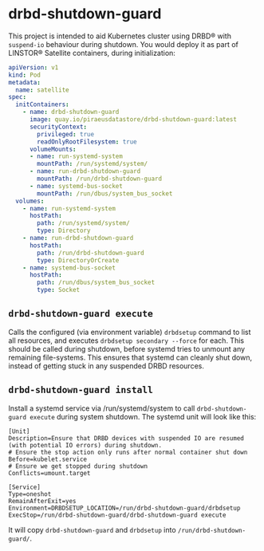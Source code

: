 # drbd-shutdown-guard

This project is intended to aid Kubernetes cluster using DRBD® with `suspend-io` behaviour during shutdown.
You would deploy it as part of LINSTOR® Satellite containers, during initialization:

```yaml
apiVersion: v1
kind: Pod
metadata:
  name: satellite
spec:
  initContainers:
    - name: drbd-shutdown-guard
      image: quay.io/piraeusdatastore/drbd-shutdown-guard:latest
      securityContext:
        privileged: true
        readOnlyRootFilesystem: true
      volumeMounts:
      - name: run-systemd-system
        mountPath: /run/systemd/system/
      - name: run-drbd-shutdown-guard
        mountPath: /run/drbd-shutdown-guard
      - name: systemd-bus-socket
        mountPath: /run/dbus/system_bus_socket
  volumes:
    - name: run-systemd-system
      hostPath:
        path: /run/systemd/system/
        type: Directory
    - name: run-drbd-shutdown-guard
      hostPath:
        path: /run/drbd-shutdown-guard
        type: DirectoryOrCreate
    - name: systemd-bus-socket
      hostPath:
        path: /run/dbus/system_bus_socket
        type: Socket
```

## `drbd-shutdown-guard execute`
Calls the configured (via environment variable) `drbdsetup` command
to list	all resources, and executes `drbdsetup secondary --force` for each.
This should be called during shutdown, before systemd tries to unmount any
remaining file-systems.	This ensures that systemd can cleanly shut down, instead
of getting stuck in any	suspended DRBD resources.

## `drbd-shutdown-guard install`
Install a systemd service via /run/systemd/system to call `drbd-shutdown-guard execute`
during system shutdown. The systemd unit will look like this:

```
[Unit]
Description=Ensure that DRBD devices with suspended IO are resumed (with potential IO errors) during shutdown.
# Ensure the stop action only runs after normal container shut down
Before=kubelet.service
# Ensure we get stopped during shutdown
Conflicts=umount.target

[Service]
Type=oneshot
RemainAfterExit=yes
Environment=DRBDSETUP_LOCATION=/run/drbd-shutdown-guard/drbdsetup
ExecStop=/run/drbd-shutdown-guard/drbd-shutdown-guard execute
```

It will copy `drbd-shutdown-guard` and `drbdsetup` into `/run/drbd-shutdown-guard/`.
